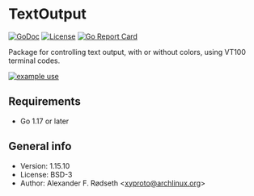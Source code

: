 # TextOutput

[![GoDoc](https://godoc.org/github.com/xyproto/textoutput?status.svg)](https://godoc.org/github.com/xyproto/textoutput) [![License](https://img.shields.io/badge/license-BSD-green.svg?style=flat)](https://raw.githubusercontent.com/xyproto/textoutput/master/LICENSE) [![Go Report Card](https://goreportcard.com/badge/github.com/xyproto/textoutput)](https://goreportcard.com/report/github.com/xyproto/textoutput)

Package for controlling text output, with or without colors, using VT100 terminal codes.

[![example use](img/example_use.png)](cmd/print/main.go)

## Requirements

* Go 1.17 or later

## General info

* Version: 1.15.10
* License: BSD-3
* Author: Alexander F. Rødseth &lt;xyproto@archlinux.org&gt;
